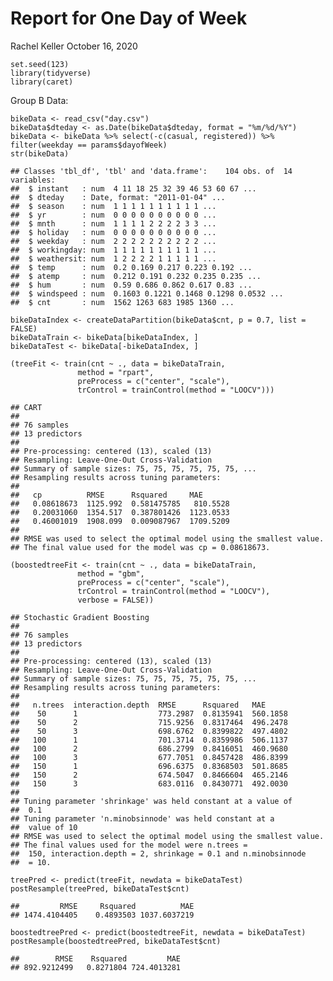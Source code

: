 Report for One Day of Week
================
Rachel Keller
October 16, 2020

    set.seed(123)
    library(tidyverse)
    library(caret)

Group B Data:

    bikeData <- read_csv("day.csv")
    bikeData$dteday <- as.Date(bikeData$dteday, format = "%m/%d/%Y")
    bikeData <- bikeData %>% select(-c(casual, registered)) %>% filter(weekday == params$dayofWeek)
    str(bikeData)

    ## Classes 'tbl_df', 'tbl' and 'data.frame':    104 obs. of  14 variables:
    ##  $ instant   : num  4 11 18 25 32 39 46 53 60 67 ...
    ##  $ dteday    : Date, format: "2011-01-04" ...
    ##  $ season    : num  1 1 1 1 1 1 1 1 1 1 ...
    ##  $ yr        : num  0 0 0 0 0 0 0 0 0 0 ...
    ##  $ mnth      : num  1 1 1 1 2 2 2 2 3 3 ...
    ##  $ holiday   : num  0 0 0 0 0 0 0 0 0 0 ...
    ##  $ weekday   : num  2 2 2 2 2 2 2 2 2 2 ...
    ##  $ workingday: num  1 1 1 1 1 1 1 1 1 1 ...
    ##  $ weathersit: num  1 2 2 2 2 1 1 1 1 1 ...
    ##  $ temp      : num  0.2 0.169 0.217 0.223 0.192 ...
    ##  $ atemp     : num  0.212 0.191 0.232 0.235 0.235 ...
    ##  $ hum       : num  0.59 0.686 0.862 0.617 0.83 ...
    ##  $ windspeed : num  0.1603 0.1221 0.1468 0.1298 0.0532 ...
    ##  $ cnt       : num  1562 1263 683 1985 1360 ...

    bikeDataIndex <- createDataPartition(bikeData$cnt, p = 0.7, list = FALSE)
    bikeDataTrain <- bikeData[bikeDataIndex, ]
    bikeDataTest <- bikeData[-bikeDataIndex, ]

    (treeFit <- train(cnt ~ ., data = bikeDataTrain,
                   method = "rpart",
                   preProcess = c("center", "scale"),
                   trControl = trainControl(method = "LOOCV")))

    ## CART 
    ## 
    ## 76 samples
    ## 13 predictors
    ## 
    ## Pre-processing: centered (13), scaled (13) 
    ## Resampling: Leave-One-Out Cross-Validation 
    ## Summary of sample sizes: 75, 75, 75, 75, 75, 75, ... 
    ## Resampling results across tuning parameters:
    ## 
    ##   cp          RMSE      Rsquared     MAE      
    ##   0.08618673  1125.992  0.581475785   810.5528
    ##   0.20031060  1354.517  0.387801426  1123.0533
    ##   0.46001019  1908.099  0.009087967  1709.5209
    ## 
    ## RMSE was used to select the optimal model using the smallest value.
    ## The final value used for the model was cp = 0.08618673.

    (boostedtreeFit <- train(cnt ~ ., data = bikeDataTrain,
                   method = "gbm",
                   preProcess = c("center", "scale"),
                   trControl = trainControl(method = "LOOCV"),
                   verbose = FALSE))

    ## Stochastic Gradient Boosting 
    ## 
    ## 76 samples
    ## 13 predictors
    ## 
    ## Pre-processing: centered (13), scaled (13) 
    ## Resampling: Leave-One-Out Cross-Validation 
    ## Summary of sample sizes: 75, 75, 75, 75, 75, 75, ... 
    ## Resampling results across tuning parameters:
    ## 
    ##   n.trees  interaction.depth  RMSE      Rsquared   MAE     
    ##    50      1                  773.2987  0.8135941  560.1858
    ##    50      2                  715.9256  0.8317464  496.2478
    ##    50      3                  698.6762  0.8399822  497.4802
    ##   100      1                  701.3714  0.8359986  506.1137
    ##   100      2                  686.2799  0.8416051  460.9680
    ##   100      3                  677.7051  0.8457428  486.8399
    ##   150      1                  696.6375  0.8368503  501.8685
    ##   150      2                  674.5047  0.8466604  465.2146
    ##   150      3                  683.0116  0.8430771  492.0030
    ## 
    ## Tuning parameter 'shrinkage' was held constant at a value of
    ##  0.1
    ## Tuning parameter 'n.minobsinnode' was held constant at a
    ##  value of 10
    ## RMSE was used to select the optimal model using the smallest value.
    ## The final values used for the model were n.trees =
    ##  150, interaction.depth = 2, shrinkage = 0.1 and n.minobsinnode
    ##  = 10.

    treePred <- predict(treeFit, newdata = bikeDataTest)
    postResample(treePred, bikeDataTest$cnt)

    ##         RMSE     Rsquared          MAE 
    ## 1474.4104405    0.4893503 1037.6037219

    boostedtreePred <- predict(boostedtreeFit, newdata = bikeDataTest)
    postResample(boostedtreePred, bikeDataTest$cnt)

    ##        RMSE    Rsquared         MAE 
    ## 892.9212499   0.8271804 724.4013281
